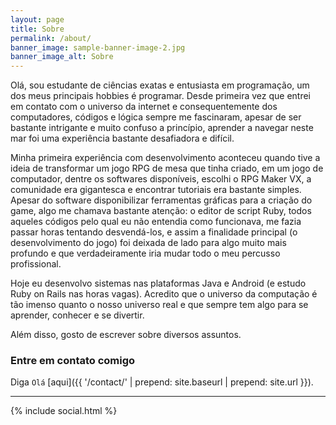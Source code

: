 ```yaml
---
layout: page
title: Sobre
permalink: /about/
banner_image: sample-banner-image-2.jpg
banner_image_alt: Sobre
---
```


Olá, sou estudante de ciências exatas e entusiasta em programação, um dos meus principais hobbies é programar. Desde primeira vez que entrei em contato com o universo da internet e consequentemente dos computadores, códigos e lógica sempre me fascinaram, apesar de ser bastante intrigante e muito confuso a princípio, aprender a navegar neste mar foi uma experiência bastante desafiadora e difícil.

Minha primeira experiência com desenvolvimento aconteceu quando tive a ideia de transformar um jogo RPG de mesa que tinha criado, em um jogo de computador, dentre os softwares disponíveis, escolhi o RPG Maker VX, a comunidade era gigantesca e encontrar tutoriais era bastante simples. Apesar do software disponibilizar ferramentas gráficas para a criação do game, algo me chamava bastante atenção: o editor de script Ruby, todos aqueles códigos pelo qual eu não entendia como funcionava, me fazia passar horas tentando desvendá-los, e assim a finalidade principal (o desenvolvimento do jogo) foi deixada de lado para algo muito mais profundo e que verdadeiramente iria mudar todo o meu percusso profissional.

Hoje eu desenvolvo sistemas nas plataformas Java e Android (e estudo Ruby on Rails nas horas vagas). Acredito que o universo da computação é tão imenso quanto o nosso universo real e que sempre tem algo para se aprender, conhecer e se divertir.

Além disso, gosto de escrever sobre diversos assuntos.

### Entre em contato comigo

Diga `Olá` [aqui]({{ '/contact/' | prepend: site.baseurl | prepend: site.url }}).

---

{% include social.html %}

[pw]: http://processwire.com
[jekyll]: http://jekyllrb.com

